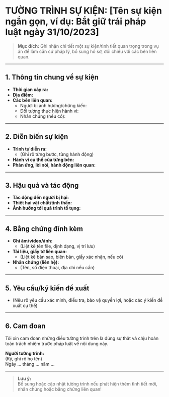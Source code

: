 # TƯỜNG TRÌNH SỰ KIỆN: [Tên sự kiện ngắn gọn, ví dụ: Bắt giữ trái pháp luật ngày 31/10/2023]

> **Mục đích:** Ghi nhận chi tiết một sự kiện/tình tiết quan trọng trong vụ án để làm căn cứ pháp lý, bổ sung hồ sơ, đối chiếu với các bên liên quan.

---

## 1. Thông tin chung về sự kiện

- **Thời gian xảy ra:**  
- **Địa điểm:**  
- **Các bên liên quan:**  
  - Người bị ảnh hưởng/chứng kiến:  
  - Đối tượng thực hiện hành vi:  
  - Nhân chứng (nếu có):  

---

## 2. Diễn biến sự kiện

- **Trình tự diễn ra:**  
  - (Ghi rõ từng bước, từng hành động)
- **Hành vi cụ thể của từng bên:**  
- **Phản ứng, lời nói, hành động liên quan:**  

---

## 3. Hậu quả và tác động

- **Tác động đến người bị hại:**  
- **Thiệt hại vật chất/tinh thần:**  
- **Ảnh hưởng tới quá trình tố tụng:**  

---

## 4. Bằng chứng đính kèm

- **Ghi âm/video/ảnh:**  
  - (Liệt kê tên file, định dạng, vị trí lưu)
- **Tài liệu, giấy tờ liên quan:**  
  - (Liệt kê bản sao, biên bản, giấy xác nhận, nếu có)
- **Nhân chứng (liên hệ):**  
  - (Tên, số điện thoại, địa chỉ nếu cần)

---

## 5. Yêu cầu/ký kiến đề xuất

- (Nêu rõ yêu cầu xác minh, điều tra, bảo vệ quyền lợi, hoặc các ý kiến đề xuất cụ thể)

---

## 6. Cam đoan

Tôi xin cam đoan những điều tường trình trên là đúng sự thật và chịu hoàn toàn trách nhiệm trước pháp luật về nội dung này.

**Người tường trình:**  
(Ký, ghi rõ họ tên)  
Ngày … tháng … năm …  

---

> **Lưu ý:**  
Bổ sung hoặc cập nhật tường trình nếu phát hiện thêm tình tiết mới, nhân chứng hoặc bằng chứng liên quan!